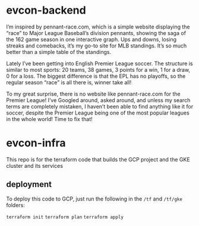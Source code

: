 # evcon-backend

I’m inspired by pennant-race.com, which is a simple website displaying the “race” to Major League Baseball’s division pennants, showing the saga of the 162 game season in one interactive graph.  Ups and downs, losing streaks and comebacks, it’s my go-to site for MLB standings.  It’s so much better than a simple table of the standings.

Lately I’ve been getting into English Premier League soccer.  The structure is similar to most sports: 20 teams, 38 games, 3 points for a win, 1 for a draw, 0 for a loss.  The biggest difference is that the EPL has no playoffs, so the regular season “race” is all there is, winner take all!

To my great surprise, there is no website like pennant-race.com for the Premier League!  I’ve Googled around, asked around, and unless my search terms are completely mistaken, I haven’t been able to find anything like it for soccer, despite the Premier League being one of the most popular leagues in the whole world!  Time to fix that!

# evcon-infra
This repo is for the terraform code that builds the GCP project and the GKE cluster and its services

## deployment
To deploy this code to GCP, just run the following in the `/tf` and `/tf/gke` folders:

`terraform init`
`terraform plan`
`terraform apply`

